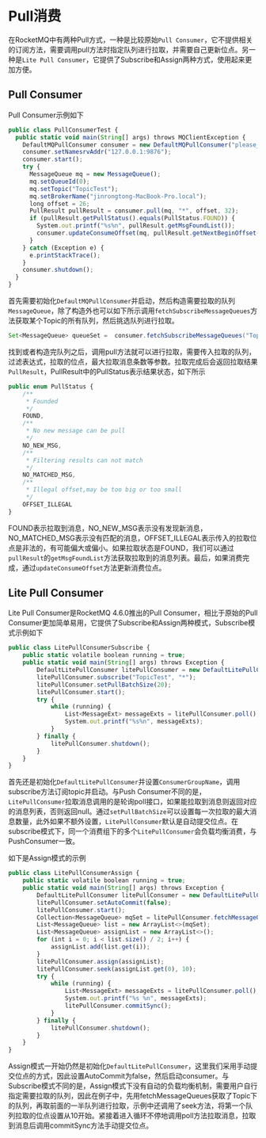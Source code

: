 # Pull消费

在RocketMQ中有两种Pull方式，一种是比较原始`Pull Consumer`，它不提供相关的订阅方法，需要调用pull方法时指定队列进行拉取，并需要自己更新位点。另一种是`Lite Pull Consumer`，它提供了Subscribe和Assign两种方式，使用起来更加方便。

## Pull Consumer

Pull Consumer示例如下

```javascript
public class PullConsumerTest {
  public static void main(String[] args) throws MQClientException {
    DefaultMQPullConsumer consumer = new DefaultMQPullConsumer("please_rename_unique_group_name_5");
    consumer.setNamesrvAddr("127.0.0.1:9876");
    consumer.start();
    try {
      MessageQueue mq = new MessageQueue();
      mq.setQueueId(0);
      mq.setTopic("TopicTest");
      mq.setBrokerName("jinrongtong-MacBook-Pro.local");
      long offset = 26;
      PullResult pullResult = consumer.pull(mq, "*", offset, 32);
      if (pullResult.getPullStatus().equals(PullStatus.FOUND)) {
        System.out.printf("%s%n", pullResult.getMsgFoundList());
        consumer.updateConsumeOffset(mq, pullResult.getNextBeginOffset());
      }
    } catch (Exception e) {
      e.printStackTrace();
    }
    consumer.shutdown();
  }
}
```

首先需要初始化`DefaultMQPullConsumer`并启动，然后构造需要拉取的队列`MessageQueue`，除了构造外也可以如下所示调用`fetchSubscribeMessageQueues`方法获取某个Topic的所有队列，然后挑选队列进行拉取。

```java
Set<MessageQueue> queueSet =  consumer.fetchSubscribeMessageQueues("TopicTest");
```

找到或者构造完队列之后，调用pull方法就可以进行拉取，需要传入拉取的队列，过滤表达式，拉取的位点，最大拉取消息条数等参数。拉取完成后会返回拉取结果`PullResult`，PullResult中的PullStatus表示结果状态，如下所示

```javascript
public enum PullStatus {
    /**
     * Founded
     */
    FOUND,
    /**
     * No new message can be pull
     */
    NO_NEW_MSG,
    /**
     * Filtering results can not match
     */
    NO_MATCHED_MSG,
    /**
     * Illegal offset,may be too big or too small
     */
    OFFSET_ILLEGAL
}
```

FOUND表示拉取到消息，NO_NEW_MSG表示没有发现新消息，NO_MATCHED_MSG表示没有匹配的消息，OFFSET_ILLEGAL表示传入的拉取位点是非法的，有可能偏大或偏小。如果拉取状态是FOUND，我们可以通过`pullResult`的`getMsgFoundList`方法获取拉取到的消息列表。最后，如果消费完成，通过`updateConsumeOffset`方法更新消费位点。

## Lite Pull Consumer

Lite Pull Consumer是RocketMQ 4.6.0推出的Pull Consumer，相比于原始的Pull Consumer更加简单易用，它提供了Subscribe和Assign两种模式，Subscribe模式示例如下

```javascript
public class LitePullConsumerSubscribe {
    public static volatile boolean running = true;
    public static void main(String[] args) throws Exception {
        DefaultLitePullConsumer litePullConsumer = new DefaultLitePullConsumer("lite_pull_consumer_test");
        litePullConsumer.subscribe("TopicTest", "*");
        litePullConsumer.setPullBatchSize(20);
        litePullConsumer.start();
        try {
            while (running) {
                List<MessageExt> messageExts = litePullConsumer.poll();
                System.out.printf("%s%n", messageExts);
            }
        } finally {
            litePullConsumer.shutdown();
        }
    }
}
```

首先还是初始化`DefaultLitePullConsumer`并设置`ConsumerGroupName`，调用subscribe方法订阅topic并启动。与Push Consumer不同的是，`LitePullConsumer`拉取消息调用的是轮询poll接口，如果能拉取到消息则返回对应的消息列表，否则返回null。通过`setPullBatchSize`可以设置每一次拉取的最大消息数量，此外如果不额外设置，`LitePullConsumer`默认是自动提交位点。在subscribe模式下，同一个消费组下的多个`LitePullConsumer`会负载均衡消费，与PushConsumer一致。

如下是Assign模式的示例
```javascript
public class LitePullConsumerAssign {
    public static volatile boolean running = true;
    public static void main(String[] args) throws Exception {
        DefaultLitePullConsumer litePullConsumer = new DefaultLitePullConsumer("please_rename_unique_group_name");
        litePullConsumer.setAutoCommit(false);
        litePullConsumer.start();
        Collection<MessageQueue> mqSet = litePullConsumer.fetchMessageQueues("TopicTest");
        List<MessageQueue> list = new ArrayList<>(mqSet);
        List<MessageQueue> assignList = new ArrayList<>();
        for (int i = 0; i < list.size() / 2; i++) {
            assignList.add(list.get(i));
        }
        litePullConsumer.assign(assignList);
        litePullConsumer.seek(assignList.get(0), 10);
        try {
            while (running) {
                List<MessageExt> messageExts = litePullConsumer.poll();
                System.out.printf("%s %n", messageExts);
                litePullConsumer.commitSync();
            }
        } finally {
            litePullConsumer.shutdown();
        }
    }
}
```

Assign模式一开始仍然是初始化`DefaultLitePullConsumer`，这里我们采用手动提交位点的方式，因此设置AutoCommit为false，然后启动consumer。与Subscribe模式不同的是，Assign模式下没有自动的负载均衡机制，需要用户自行指定需要拉取的队列，因此在例子中，先用fetchMessageQueues获取了Topic下的队列，再取前面的一半队列进行拉取，示例中还调用了seek方法，将第一个队列拉取的位点设置从10开始。紧接着进入循环不停地调用poll方法拉取消息，拉取到消息后调用commitSync方法手动提交位点。